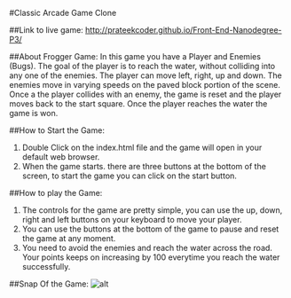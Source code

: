 #Classic Arcade Game Clone

##Link to live game:
http://prateekcoder.github.io/Front-End-Nanodegree-P3/

##About Frogger Game:
In this game you have a Player and Enemies (Bugs). The goal of the player is to reach the water, without colliding into any one of the enemies. The player can move left, right, up and down. The enemies move in varying speeds on the paved block portion of the scene. Once a the player collides with an enemy, the game is reset and the player moves back to the start square. Once the player reaches the water the game is won.

##How to Start the Game:
1. Double Click on the index.html file and the game will open in your default web browser.
2. When the game starts. there are three buttons at the bottom of the screen, to start the game you can click on the start button.

##How to play the Game:
1. The controls for the game are pretty simple, you can use the up, down, right and left buttons on your keyboard to move your player.
2. You can use the buttons at the bottom of the game to pause and reset the game at any moment.
3. You need to avoid the enemies and reach the water across the road. Your points keeps on increasing by 100 everytime you reach the water successfully.

##Snap Of the Game:
![alt](http://s22.postimg.org/7dql6qaht/snap.png)
